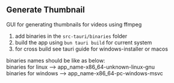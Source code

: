 ## Generate Thumbnail

GUI for generating thumbnails for videos using ffmpeg

1. add binaries in the ```src-tauri/binaries``` folder
2. build the app using ```bun tauri build``` for current system
3. for cross build see tauri guide for windows-installer or macos

binaries names should be like as below:  
binaries for linux --> app_name-x86_64-unknown-linux-gnu  
binaries for windows --> app_name-x86_64-pc-windows-msvc  